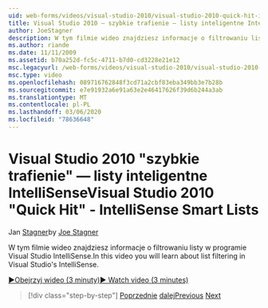```yaml
---
uid: web-forms/videos/visual-studio-2010/visual-studio-2010-quick-hit-intellisense-smart-lists
title: Visual Studio 2010 — szybkie trafienie — listy inteligentne IntelliSense
author: JoeStagner
description: W tym filmie wideo znajdziesz informacje o filtrowaniu listy w programie Visual Studio IntelliSense.
ms.author: riande
ms.date: 11/11/2009
ms.assetid: b70a252d-fc5c-4711-b7d0-cd3228e21e12
msc.legacyurl: /web-forms/videos/visual-studio-2010/visual-studio-2010-quick-hit-intellisense-smart-lists
msc.type: video
ms.openlocfilehash: 089716762848f3cd71a2cbf83eba349bb3e7b28b
ms.sourcegitcommit: e7e91932a6e91a63e2e46417626f39d6b244a3ab
ms.translationtype: MT
ms.contentlocale: pl-PL
ms.lasthandoff: 03/06/2020
ms.locfileid: "78636648"
---
```

# <a name="visual-studio-2010-quick-hit---intellisense-smart-lists"></a><span data-ttu-id="8eda0-103">Visual Studio 2010 "szybkie trafienie" — listy inteligentne IntelliSense</span><span class="sxs-lookup"><span data-stu-id="8eda0-103">Visual Studio 2010 "Quick Hit" - IntelliSense Smart Lists</span></span>

<span data-ttu-id="8eda0-104">Jan [Stagner](https://github.com/JoeStagner)</span><span class="sxs-lookup"><span data-stu-id="8eda0-104">by [Joe Stagner](https://github.com/JoeStagner)</span></span>

<span data-ttu-id="8eda0-105">W tym filmie wideo znajdziesz informacje o filtrowaniu listy w programie Visual Studio IntelliSense.</span><span class="sxs-lookup"><span data-stu-id="8eda0-105">In this video you will learn about list filtering in Visual Studio's IntelliSense.</span></span>

[<span data-ttu-id="8eda0-106">&#9654;Obejrzyj wideo (3 minuty)</span><span class="sxs-lookup"><span data-stu-id="8eda0-106">&#9654; Watch video (3 minutes)</span></span>](https://channel9.msdn.com/Blogs/ASP-NET-Site-Videos/visual-studio-2010-quick-hit-intellisense-smart-lists)

> [!div class="step-by-step"]
> <span data-ttu-id="8eda0-107">[Poprzednie](visual-studio-2010-quick-hit-code-search-view-hierarchy.md)
> [dalej](visual-studio-2010-quick-hit-multi-monitor-support.md)</span><span class="sxs-lookup"><span data-stu-id="8eda0-107">[Previous](visual-studio-2010-quick-hit-code-search-view-hierarchy.md)
[Next](visual-studio-2010-quick-hit-multi-monitor-support.md)</span></span>

